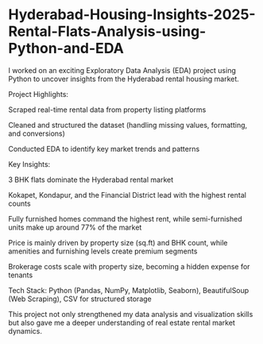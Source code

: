 # Hyderabad-Housing-Insights-2025-Rental-Flats-Analysis-using-Python-and-EDA
I worked on an exciting Exploratory Data Analysis (EDA) project using Python to uncover insights from the Hyderabad rental housing market.

Project Highlights:

Scraped real-time rental data from property listing platforms

Cleaned and structured the dataset (handling missing values, formatting, and conversions)

Conducted EDA to identify key market trends and patterns

Key Insights:

3 BHK flats dominate the Hyderabad rental market

Kokapet, Kondapur, and the Financial District lead with the highest rental counts

Fully furnished homes command the highest rent, while semi-furnished units make up around 77% of the market

Price is mainly driven by property size (sq.ft) and BHK count, while amenities and furnishing levels create premium segments

Brokerage costs scale with property size, becoming a hidden expense for tenants

Tech Stack: Python (Pandas, NumPy, Matplotlib, Seaborn), BeautifulSoup (Web Scraping), CSV for structured storage

This project not only strengthened my data analysis and visualization skills but also gave me a deeper understanding of real estate rental market dynamics.
